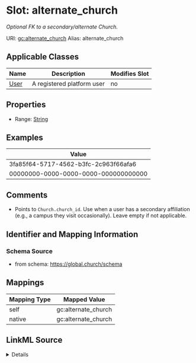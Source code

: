 

# Slot: alternate_church 


_Optional FK to a secondary/alternate Church._





URI: [gc:alternate_church](https://global.church/schema/alternate_church)
Alias: alternate_church

<!-- no inheritance hierarchy -->





## Applicable Classes

| Name | Description | Modifies Slot |
| --- | --- | --- |
| [User](User.md) | A registered platform user |  no  |







## Properties

* Range: [String](String.md)






## Examples

| Value |
| --- |
| 3fa85f64-5717-4562-b3fc-2c963f66afa6 |
| 00000000-0000-0000-0000-000000000000 |

## Comments

* Points to `Church.church_id`. Use when a user has a secondary affiliation
(e.g., a campus they visit occasionally). Leave empty if not applicable.


## Identifier and Mapping Information







### Schema Source


* from schema: https://global.church/schema




## Mappings

| Mapping Type | Mapped Value |
| ---  | ---  |
| self | gc:alternate_church |
| native | gc:alternate_church |




## LinkML Source

<details>
```yaml
name: alternate_church
description: Optional FK to a secondary/alternate Church.
comments:
- 'Points to `Church.church_id`. Use when a user has a secondary affiliation

  (e.g., a campus they visit occasionally). Leave empty if not applicable.

  '
examples:
- value: 3fa85f64-5717-4562-b3fc-2c963f66afa6
  description: UUID of an alternate church.
- value: 00000000-0000-0000-0000-000000000000
  description: Empty/placeholder not valid—use null instead.
in_subset:
- private
from_schema: https://global.church/schema
rank: 1000
alias: alternate_church
domain_of:
- User
range: string

```
</details>
